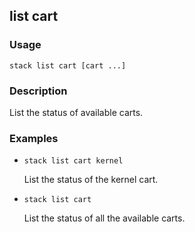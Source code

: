 ## list cart

### Usage

`stack list cart [cart ...]`

### Description

List the status of available carts.

### Examples

* `stack list cart kernel`

   List the status of the kernel cart.

* `stack list cart`

   List the status of all the available carts.




